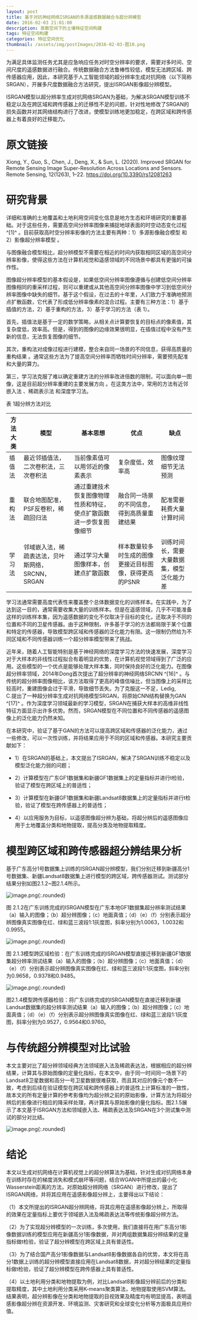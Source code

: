 ```yaml
---
layout: post
title: 基于对抗神经网络ISRGAN的多源遥感数据融合与超分辨模型
date: 2016-02-03 21:01:00
description: 蒸散空间下的土壤特征空间构建
tags: 特征空间构建
categories: 特征空间优化
thumbnail: /assets/img/postImages/2016-02-03-图10.png
---
```




为满足具体监测任务尤其是应急响应任务对时空分辨率的要求，需要对多时间、空间尺度的遥感数据进行融合。传统数据融合方法鲁棒性较低，模型无法跨区域、跨传感器应用，因此，本研究基于人工智能领域的超分辨率生成对抗网络（以下简称SRGAN），开展多尺度数据融合方法研究，提出ISRGAN影像超分辨模型。

<!--more-->

ISRGAN模型以超分辨率生成对抗网络SRGAN为基础，为解决SRGAN模型训练不稳定以及在跨区域和跨传感器上的迁移性不足的问题，针对性地修改了SRGAN的损失函数并对其网络结构进行了改进，使模型训练地更加稳定，在跨区域和跨传感器上有着良好的迁移能力。
# 原文链接
Xiong, Y., Guo, S., Chen, J., Deng, X., & Sun, L. (2020). Improved SRGAN for Remote Sensing Image Super-Resolution Across Locations and Sensors. Remote Sensing, 12(1263), 1–22. https://doi.org/10.3390/rs12081263

# 研究背景

详细和准确的土地覆盖和土地利用空间变化信息是地方生态和环境研究的重要基础。对于这些任务，需要高空间分辨率图像来捕捉地球表面的时空动态变化过程 ^[1]^ 。目前获取高时空分辨率影像的方法主要有两种：1）多源影像融合模型 和2）影像超分辨率模型 。

与图像融合模型相比，超分辨模型不需要在相近的时间内获取相同区域的高空间分辨率影像，使得这些方法在计算机视觉和遥感领域的不同场景中都具有更强的可操作性。 

图像超分辨率模型的基本假设是，如果低空间分辨率图像遵循与创建低空间分辨率图像相同的重采样过程，则可以重建或从其他高空间分辨率图像中学习到低空间分辨率图像中缺失的细节。基于这个假设，在过去的十年里，人们致力于准确地预测点扩散函数，它代表了形成低分辨率像素的混合过程。主要有三种方法：1）基于插值的方法，2）基于重构的方法，3）基于学习的方法（表 1）。

首先，插值法是基于一定的数学策略，从相关点计算要恢复的目标点的像素值，其复杂度低，效率高。但是，得到的图像的边缘效果很明显，在插值过程中没有产生新的信息，无法恢复图像的细节。

其次，重构法对成像过程进行建模，整合来自同一场景的不同信息，获得高质量的重构结果  。通常这些方法为了提高空间分辨率而牺牲时间分辨率，需要预先配准和大量的算力。

第三，学习法克服了难以确定重建方法的分辨率改进倍数的限制，可以面向单一图像，这是目前超分辨率重建的主要发展方向 。在这类方法中，常用的方法有近邻嵌入法  、稀疏表示法  和深度学习法。

表 1超分辨方法对比

| 方法大类 | 模型                                             | 基本思想                                                           | 优点                                                   | 缺点                                       |
| ---------- | -------------------------------------------------- | -------------------------------------------------------------------- | -------------------------------------------------------- | -------------------------------------------- |
| 插值法   | 最近邻插值法，二次卷积法，三次卷积法             | 当前像素值可以用邻近的像素表示                                     | 复杂度低，效率高                                       | 图像纹理细节无法预测                       |
| 重构法   | 联合地图配准，PSF反卷积，稀疏回归法              | 通过重建技术恢复图像物理性质和特征，使点扩散函数进一步恢复图像细节 | 融合同一场景的不同信息，得到高质量重建结果             | 配准需要耗费大量计算时间                   |
| 学习法   | 邻域嵌入法，稀疏表达法，贝叶斯网络，SRCNN，SRGAN | 通过学习大量图像样本，创建点扩散函数                               | 样本数量较多时生成的图像更接近目标图像，获得更高的PSNR | 训练时间长，需要大量数据集，模型泛化能力差 |

学习法通常需要高度代表性来覆盖整个总体数据变化的训练样本。在实践中，为了达到这一目的，通常需要收集大量的训练样本。但是在遥感领域，几乎不可能准备这样的训练样本集，因为遥感数据的变化不仅取决于目标的变化，还取决于不同的位置和不同的卫星传感器。由于这种限制，许多基于学习的方法都局限于某个位置和特定的传感器，导致模型跨区域和传感器的泛化能力有限。这一限制仍然给为不同区域和不同传感器训练一个超分辨率模型带来了挑战。

近年来，随着人工智能特别是基于神经网络的深度学习方法的快速发展，深度学习对于大样本的非线性过程拟合有着明显的优势，在计算机视觉领域得到了广泛的应用。这些模型的一个优点是能够处理大样本集，同时保持良好的泛化能力。在图像超分辨率领域，2014年Dong首次提出了超分辨率的神经网络SRCNN ^[16]^ 。与传统的超分辨率图像相比，该方法取得了更高的峰值信噪比，但当图像上的采样比较高时，重建图像会过于平滑，导致细节丢失。为了克服这一不足，Ledig,  
C.提出了一种超分辨率生成对抗网络模型SRGAN，将原始CNN结构替换为GAN ^[17]^ 。作为深度学习领域最新的学习模型，SRGAN在捕获大样本的高维非线性特征方面显示出许多优势。然而，SRGAN模型在不同位置和不同传感器的遥感图像上的泛化能力仍然未知。

在本研究中，验证了基于GAN的方法可以提高跨区域和传感器的泛化能力，通过一些修改，可以一次性训练，并将结果应用于不同的区域和传感器。本研究主要贡献如下：

* 1）在SRGAN的基础上，本文提出了ISRGAN，解决了SRGAN训练不稳定以及模型泛化能力弱的问题；

* 2）计算模型在广东GF1数据集和新疆GF1数据集上的定量指标并进行t检验，验证了模型在跨区域上的普适性；

* 3）计算模型在新疆GF1数据集和新疆Landsat8数据集上的定量指标并进行t检验，验证了模型在跨传感器上的普适性；

* 4）以应用服务为目标，以遥感图像超分辨为基础，将超分辨后的遥感图像应用于土地覆盖分类和地物提取，提高分类及地物提取精度。


# 模型跨区域和跨传感器超分辨结果分析

基于广东高分1号数据集上训练的ISRGAN超分辨模型，我们分别迁移到新疆高分1号数据集、新疆Landsat8数据集上进行模型的跨区域，跨传感器测试。测试部分结果分别如图2.1.2~图2.1.4所示。

![image.png](/SIAT-GeoScience/assets/image-20220320170737-s85vdps.png){:.rounded}

图 2.1.2在广东训练完成的ISRGAN模型在广东本地GF1数据集超分辨率测试结果（a）输入的图像；（b）超分辨图像；（c）地面真值；（d）（e）（f）分别表示超分辨图像真实图像在红、绿和蓝三波段1:1灰度图，斜率分别为1.0063，1.0032和0.9955。

![image.png](/SIAT-GeoScience/assets/image-20220320170817-bmbxu9t.png){:.rounded}

图 2.1.3模型跨区域检验：在广东训练完成的ISRGAN模型直接迁移到新疆GF1数据集超分辨率测试结果（a）输入的图像；（b）超分辨图像；（c）地面真值；（d）（e）（f）分别表示超分辨图像真实图像在红、绿和蓝三波段1:1灰度图，斜率分别为0.9658，0.9378和0.9485。

![image.png](/SIAT-GeoScience/assets/image-20220320170844-0s7hyrz.png){:.rounded}

图2.1.4模型跨传感器检验：将广东训练完成的ISRGAN模型在直接迁移到新疆Landsat数据集的超分辨率测试结果（a）输入的图像；（b）超分辨图像；（c）地面真值；（d）（e）（f）分别表示超分辨图像真实图像在红、绿和蓝三波段1:1灰度图，斜率分别为0.9527，0.9564和0.9760。

# 与传统超分辨模型对比试验

本文主要对比了超分辨领域经典方法领域嵌入法及稀疏表达法，根据相应的超分辨结果，计算其与原始图像的定量化指标，在本文中，由于同一时间同一场景下的Landsat8卫星数据和高分一号卫星数据很难获取，而且其对应的像元个数不一致，考虑到后续在验证模型在跨区域和跨传感器上的普适性上计算标准的一致性，故本文的所有定量计算的参考影像均为超分辨之前的原始影像，计算方法为将超分辨后的影像进行相应的降采样处理，再计算其与原始影像的量化指标。图2.1.5展示了本文基于ISRGAN方法和领域嵌入法、稀疏表达法及SRGAN在3个测试集中测试的部分对比结。

![image.png](/SIAT-GeoScience/assets/image-20220320171422-tfhuzi7.png){:.rounded}

# 结论

本文以生成对抗网络在计算机视觉上的超分辨算法为基础，针对生成对抗网络本身在训练时存在的梯度消失和模式崩坏等问题，结合WGAN中所提出的最小化Wasserstein距离的方法，对原始超分辨网络（SRGAN）进行修改，提出了ISRGAN网络，并将其应用在遥感影像超分辨上，主要得出以下结论：

（1）本文所提出的ISRGAN超分辨网络，将其应用在遥感影像超分辨上，所取得的效果在定量指标上要优于领域嵌入法及稀疏表达法等传统影像超分辨方法。

（2）为了实现超分辨模型的一次训练，多次使用，我们直接将在用广东高分1影像数据训练的模型应用在新疆高分1影像数据，并对两组数据集超分辨结果的定量指标做t检验，验证了超分辨模型在跨区域上具有普适性。

（3）为了结合国产高分1影像数据与Landsat8影像数据各自的优势，本文将在高分1数据上训练的超分辨模型直接应用在Landsat8数据，并对超分辨结果的定量指标做t检验，验证了超分辨模型在跨传感器上具有普适性。

（4）以土地利用分类和地物提取为例，对比Landsat8影像超分辨前后的分类和提取精度，其中土地利用分类采用K-means聚类算法，地物提取使用SVM算法。结果表明，超分辨影像在分类和地物提取的目视效果及精度均有明显提高，表明遥感影像超分辨在资源开发、环境监测、灾害研究和全球变化分析等方面极具应用价值。